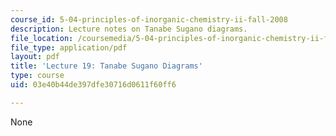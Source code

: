 ```yaml
---
course_id: 5-04-principles-of-inorganic-chemistry-ii-fall-2008
description: Lecture notes on Tanabe Sugano diagrams.
file_location: /coursemedia/5-04-principles-of-inorganic-chemistry-ii-fall-2008/03e40b44de397dfe30716d0611f60ff6_lecture_19.pdf
file_type: application/pdf
layout: pdf
title: 'Lecture 19: Tanabe Sugano Diagrams'
type: course
uid: 03e40b44de397dfe30716d0611f60ff6

---
```

None